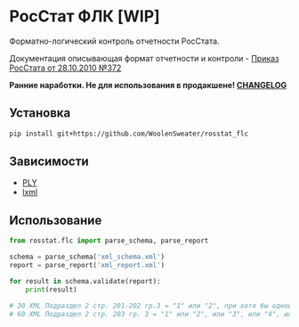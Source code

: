 # РосСтат ФЛК [WIP]

Форматно-логический контроль отчетности РосСтата.

Документация описывающая формат отчетности и контроли - [Приказ РосСтата от 28.10.2010 №372](http://www.consultant.ru/document/cons_doc_LAW_115689/)

**Ранние наработки. Не для использования в продакшене! [CHANGELOG](CHANGELOG.md)**

## Установка
```bash
pip install git+https://github.com/WoolenSweater/rosstat_flc
```

## Зависимости
* [PLY](https://github.com/dabeaz/ply)
* [lxml](https://github.com/lxml/lxml)

## Использование
```python
from rosstat.flc import parse_schema, parse_report

schema = parse_schema('xml_schema.xml')
report = parse_report('xml_report.xml')

for result in schema.validate(report):
    print(result)

# 30 XML Подраздел 2 стр. 201-202 гр.3 = "1" или "2", при хотя бы одной из стр. 105,106,108,109 гр.3 = 1 - Контроль не пройден, [][][] 1.0 <= [2][201, 202][3] 0.0
# 60 XML Подраздел 2 стр. 203 гр. 3 = "1" или "2", или "3", или "4", или "5", или "6", при хотя бы одной из стр. 105,106,108,109 гр.3 = 1 - Контроль не пройден, [][][] 1.0 <= [2][203][3] 0.0
```